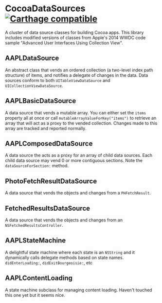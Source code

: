 CocoaDataSources [![Carthage compatible](https://img.shields.io/badge/Carthage-compatible-4BC51D.svg?style=flat)](https://github.com/Carthage/Carthage)
================

A cluster of data source classes for building Cocoa apps. This library includes modified versions of classes from Apple's 2014 WWDC code sample "Advanced User Interfaces Using Collection View".

## AAPLDataSource

An abstract class that vends an ordered collection (a two-level index path structure) of items, and notifies a delegate of changes in the data. Data sources conform to both `UITableViewDataSource` and `UICollectionViewDataSource`.

## AAPLBasicDataSource

A data source that vends a mutable array. You can either set the `items` property all at once or call `mutableArrayValueForKey("items")` to retrieve an array that will act as a proxy to the vended collection. Changes made to this array are tracked and reported normally.

## AAPLComposedDataSource

A data source the acts as a proxy for an array of child data sources. Each child data source may vend 0 or more contiguous sections. Note the `dataSourceForSection:` method.

## PhotoFetchResultDataSource

A data source that vends the objects and changes from a `PHFetchResult`.

## FetchedResultsDataSource

A data source that vends the objects and changes from an `NSFetchedResultsController`.

## AAPLStateMachine 

A delightful state machine where each state is an `NSString` and it dynamically calls delegate methods based on state names. `didEnterLoading:`, `didExitBourgeoisie:`, etc

## AAPLContentLoading

A state machine subclass for managing content loading. Haven't touched this one yet but it seems nice.
